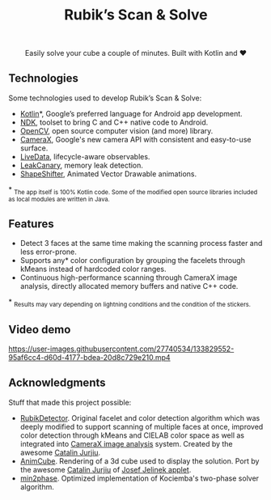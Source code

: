 ﻿<h1 align="center"> Rubik’s Scan & Solve </h1> <br>

<p align="center">
  Easily solve your cube a couple of minutes. Built with Kotlin and ❤️
</p>

## Technologies

Some technologies used to develop Rubik’s Scan & Solve:

* [Kotlin](https://kotlinlang.org/)\*, Google’s preferred language for Android app development.
* [NDK](https://developer.android.com/ndk), toolset to bring C and C++ native code to Android.
* [OpenCV](https://opencv.org/), open source computer vision (and more) library.
* [CameraX](https://developer.android.com/training/camerax), Google's new camera API with consistent and easy-to-use surface.
* [LiveData](https://developer.android.com/topic/libraries/architecture/livedata), lifecycle-aware observables.
* [LeakCanary](https://square.github.io/leakcanary/), memory leak detection.
* [ShapeShifter](https://github.com/alexjlockwood/ShapeShifter), Animated Vector Drawable animations.

\* <sub>The app itself is 100% Kotlin code. Some of the modified open source libraries included as local modules are written in Java.</sub>

## Features

* Detect 3 faces at the same time making the scanning process faster and less error-prone.
* Supports any\* color configuration by grouping the facelets through kMeans instead of hardcoded color ranges.
* Continuous high-performance scanning through CameraX image analysis, directly allocated memory buffers and native C++ code.

\* <sub>Results may vary depending on lightning conditions and the condition of the stickers.</sub>

## Video demo

  https://user-images.githubusercontent.com/27740534/133829552-95af6cc4-d60d-4177-bdea-20d8c729e210.mp4
 

## Acknowledgments

Stuff that made this project possible:

* [RubikDetector](https://github.com/cjurjiu/RubikDetector-Android). Original facelet and color detection algorithm which was deeply modified to support scanning of multiple faces at once, improved color detection through kMeans and CIELAB color space as well as integrated into [CameraX image analysis](https://developer.android.com/training/camerax/analyze) system. Created by the awesome [Catalin Jurjiu](https://github.com/cjurjiu).
* [AnimCube](https://github.com/cjurjiu/AnimCubeAndroid). Rendering of a 3d cube used to display the solution. Port by the awesome [Catalin Jurjiu](https://github.com/cjurjiu) of [Josef Jelinek applet](http://software.rubikscube.info/AnimCube/).
* [min2phase](https://github.com/cs0x7f/min2phase). Optimized implementation of Kociemba's two-phase solver algorithm.
